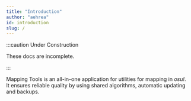 ```yaml
---
title: "Introduction"
author: "aehrea"
id: introduction
slug: /
---
```


:::caution Under Construction

These docs are incomplete.

:::

Mapping Tools is an all-in-one application for utilities for mapping in _osu!_.  
It ensures reliable quality by using shared algorithms, automatic updating and backups.